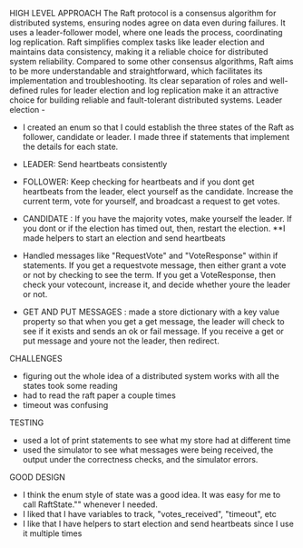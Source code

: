 HIGH LEVEL APPROACH
The Raft protocol is a consensus algorithm for distributed systems, ensuring nodes agree on data even during failures. It uses a leader-follower model, where one leads the process, coordinating log replication. Raft simplifies complex tasks like leader election and maintains data consistency, making it a reliable choice for distributed system reliability.
Compared to some other consensus algorithms, Raft aims to be more understandable and straightforward, which facilitates its implementation and troubleshooting. Its clear separation of roles and well-defined rules for leader election and log replication make it an attractive choice for building reliable and fault-tolerant distributed systems.
Leader election -
- I created an enum so that I could establish the three states of the Raft as follower, candidate or leader. I made three if statements that implement the details for each state.

- LEADER: Send heartbeats consistently
- FOLLOWER: Keep checking for heartbeats and if you dont get heartbeats from the leader, elect yourself as the candidate. Increase the current term, vote for yourself, and broadcast a request to get votes.
- CANDIDATE : If you have the majority votes, make yourself the leader. If you dont or if the election has timed out, then, restart the election.
**I made helpers to start an election and send heartbeats

- Handled messages like "RequestVote" and "VoteResponse" within if statements. If you get a requestvote message, then either grant a vote or not by checking to see the term. If you get a VoteResponse, then check your votecount, increase it, and decide whether youre the leader or not.

- GET AND PUT MESSAGES : made a store dictionary with a key value property so that when you get a get message, the leader will check to see if it exists and sends an ok or fail message. If you receive a get or put message and youre not the leader, then redirect.


CHALLENGES
- figuring out the whole idea of a distributed system works with all the states took some reading
- had to read the raft paper a couple times
- timeout was confusing

TESTING
- used a lot of print statements to see what my store had at different time
- used the simulator to see what messages were being received, the output under the correctness checks, and the simulator errors.

GOOD DESIGN
- I think the enum style of state was a good idea. It was easy for me to call RaftState."" whenever I needed.
- I liked that I have variables to track, "votes_received", "timeout", etc
- I like that I have helpers to start election and send heartbeats since I use it multiple times
